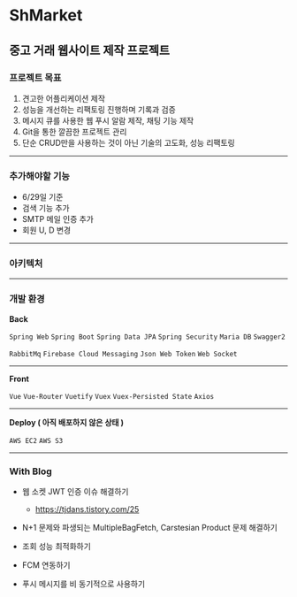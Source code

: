 # ShMarket
중고 거래 웹사이트 제작 프로젝트
---
### 프로젝트 목표 
1. 견고한 어플리케이션 제작 
2. 성능을 개선하는 리팩토링 진행하며 기록과 검증
3. 메시지 큐를 사용한 웹 푸시 알람 제작, 채팅 기능 제작
4. Git을 통한 깔끔한 프로젝트 관리 
5. 단순 CRUD만을 사용하는 것이 아닌 기술의 고도화, 성능 리팩토링
---
### 추가해야할 기능
- 6/29일 기준
- 검색 기능 추가
- SMTP 메일 인증 추가 
- 회원 U, D 변경 

---
### 아키텍처

---
### 개발 환경

**Back**

`Spring Web` `Spring Boot` `Spring Data JPA` `Spring Security` `Maria DB` `Swagger2` 

`RabbitMq` `Firebase Cloud Messaging` `Json Web Token` `Web Socket`

---

**Front**

`Vue`  `Vue-Router` `Vuetify` `Vuex` `Vuex-Persisted State` `Axios`

---

**Deploy ( 아직 배포하지 않은 상태 )**

`AWS EC2` `AWS S3` 

---

### With Blog
- 웹 소켓 JWT 인증 이슈 해결하기
  - https://tjdans.tistory.com/25

- N+1 문제와 파생되는 MultipleBagFetch, Carstesian Product 문제 해결하기

- 조회 성능 최적화하기

- FCM 연동하기 

- 푸시 메시지를 비 동기적으로 사용하기 

